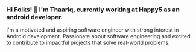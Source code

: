### Hi Folks! 👋 I'm Thaariq, currently working at Happy5 as an android developer.

I'm a motivated and aspiring software engineer with strong interest in Android development. Passionate about software engineering and excited to contribute to impactful projects that solve real-world problems.
